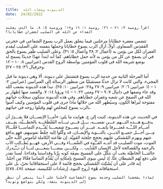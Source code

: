 ```yaml
---
title:  الدينونة وصفات الله
date:  24/02/2022
---
```


`اقرأ رومية ٣: ٢١ – ٢٦؛ رومية ١: ١٦ و١٧؛ ورومية ٥: ٨. ما الذي يعلنه الفداء عن الله في الصليب لغفران خطايانا؟`

تتضمن مغفرة خطايانا مرحلتين فيما يتعلق بعمل الرب يسوع الشفاعي في حجرتي المَقدِس السماوي. أولاً، أزال الرب يسوع خطايانا وحملها بنفسه على الصليب ليقدم الغفران لكل من يؤمن به (أعمال ٢: ٣٨ وأعمال ٥: ٣١). وعلى الصليب ظَفِر يسوع بالحق في أن يصفح عن كل من يؤمن به لأنه حمل خطاياهم. كما أنه ابتدأ عهدًا جديدًا يسمح له بوضع شريعة الله في قلوب المؤمنين بواسطة الروح القدس (عبرانيين ٨: ١٠ – ١٢ وحزقيال ٣٦: ٢٥ – ٢٧).

أما المرحلة الثانية من خدمة الرب يسوع فتشتمل على دينونة، ألا وهي دينونة ما قبل المجيء، والتي كانت لا تزال حدثًا مستقبليًا من منظور الرسالة إلى العبرانيين (عبرانيين ٢: ١ – ٤؛ عبرانيين ٦: ٢؛ عبرانيين ٩: ٢٧ و٢٨؛ عبرانيين ١٠: ٢٥). تبدأ هذه الدينونة بشعب الله وقد جاء وصفها في دانيال ٧: ٩ – ٢٧ ومتى ٢٢: ١ – ١٤ ورؤيا ١٤: ٧. والقصد منها إظهار بر الله في الصفح عن شعبه وغفران خطاياهم. وفي هذه الدينونة ستكون سجلات حياتهم مفتوحة ليراها الكون، وسيُظهِر الله من خلالها ماذا جرى في قلوب المؤمنين وكيف آمنوا بالرب يسوع كمخلصٍ لهم وقبلوا روحه في حياتهم.

في الحديث عن هذه الدينونة، كتبت إلن ج. هوايت ما يلي: «أمـــا الإنســـان فلا يقـــدِرُ أن يدفـــع هـــذه التـــهم عـــن نفســـه، بـــل فـــي ثيـــابه المُلَطَخَـــة بالخطـــيَّة، يقـــف أمـــام اللــَّــه مُعتـــرفا بإثمــه. غيـــر أن يســـوع شفيعـــنا يُقَـِّــدم التماســـا فَعَّـــالا مِـــن أجـــل جميــع الذيــن، بالتـــوبة والإيمــان، قد وكَّلوا إليه حِفْظَ نفوسِهِم، فهو يدافع عنهم ويهزم المُشتكي عليهم بحجج جلجثة القويَّة. إن طاعته الكاملة لناموس اللَّـه حتَّى الموت، موت الصليـب قد آتتــه القـُـَّوة في السَّمـــاء وفـــي الأرض، فهـــو يُطــالِب الآب بالرحمة والمُصالحة لأجل الإنسان المُذْنِب ... ولكــــن بينمــــا ينبغــــي لنـــا أن نــُـْـِدرك حالتنـــا الخاطِئَة يجب أن نتكَّلَ على المسيح بصِفَة كونه بِرِّنا وقداستنا وفداءنا. لسنا نقدر على دفع تُهَم الشيطان عنَّا. إذ ليس سِوى المسيح بإمكانِهِ أن يُقُدِّمَ التماسا فعَّالا مِن أجلنا. إنه قادر على أن يُسْكِتَ المُشتكي بحجج قائمة لا على استحقاقاتنا نحنُ، بل على استحقاقاته هُوَ» (روح النبوة، إرشادات للكنيسة، صفحة ٤٧٤، ٤٧٥).

`لماذا يشجعنا الصليب وخدمة يسوع الشفاعية لأجلنا على أننا ينبغي أن ننظر إلى الدينونة بثقة، ولكن بتواضع وتوبة؟`